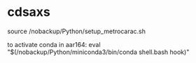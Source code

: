 # cdsaxs

source /nobackup/Python/setup_metrocarac.sh

to activate conda in aar164: eval "$(/nobackup/Python/miniconda3/bin/conda shell.bash hook)"